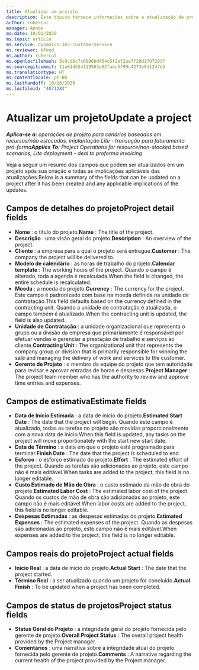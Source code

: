 ```yaml
---
title: Atualizar um projeto
description: Este tópico fornece informações sobre a atualização de projetos no Project Operations.
author: ruhercul
manager: Annbe
ms.date: 10/01/2020
ms.topic: article
ms.service: dynamics-365-customerservice
ms.reviewer: kfend
ms.author: ruhercul
ms.openlocfilehash: 5c9cd0c7c6886bd454c5f2ef2ae7f20d1707293f
ms.sourcegitcommit: 11a61db54119503e82faec5f99c4273e8d1247e5
ms.translationtype: HT
ms.contentlocale: pt-BR
ms.lasthandoff: 10/16/2020
ms.locfileid: "4071283"
---
```

# <a name="update-a-project"></a><span data-ttu-id="2597d-103">Atualizar um projeto</span><span class="sxs-lookup"><span data-stu-id="2597d-103">Update a project</span></span>

<span data-ttu-id="2597d-104">_**Aplica-se a:** operações de projeto para cenários baseados em recursos/não estocados, implantação Lite - transação para faturamento pró-forma_</span><span class="sxs-lookup"><span data-stu-id="2597d-104">_**Applies To:** Project Operations for resource/non-stocked based scenarios, Lite deployment - deal to proforma invoicing_</span></span>

<span data-ttu-id="2597d-105">Veja a seguir um resumo dos campos que podem ser atualizados em um projeto após sua criação e todas as implicações aplicáveis das atualizações.</span><span class="sxs-lookup"><span data-stu-id="2597d-105">Below is a summary of the fields that can be updated on a project after it has been created and any applicable implications of the updates.</span></span>

## <a name="project-detail-fields"></a><span data-ttu-id="2597d-106">Campos de detalhes do projeto</span><span class="sxs-lookup"><span data-stu-id="2597d-106">Project detail fields</span></span>

- <span data-ttu-id="2597d-107">**Nome** : o título do projeto.</span><span class="sxs-lookup"><span data-stu-id="2597d-107">**Name** : The title of the project.</span></span>
- <span data-ttu-id="2597d-108">**Descrição** : uma visão geral do projeto.</span><span class="sxs-lookup"><span data-stu-id="2597d-108">**Description** : An overview of the project.</span></span>
- <span data-ttu-id="2597d-109">**Cliente** : a empresa para a qual o projeto será entregue.</span><span class="sxs-lookup"><span data-stu-id="2597d-109">**Customer** : The company the project will be delivered to.</span></span>
- <span data-ttu-id="2597d-110">**Modelo de calendário** : as horas de trabalho do projeto.</span><span class="sxs-lookup"><span data-stu-id="2597d-110">**Calendar template** : The working hours of the project.</span></span> <span data-ttu-id="2597d-111">Quando o campo é alterado, toda a agenda é recalculada.</span><span class="sxs-lookup"><span data-stu-id="2597d-111">When the field is changed, the entire schedule is recalculated.</span></span>
- <span data-ttu-id="2597d-112">**Moeda** : a moeda do projeto.</span><span class="sxs-lookup"><span data-stu-id="2597d-112">**Currency** : The currency for the project.</span></span> <span data-ttu-id="2597d-113">Este campo é padronizado com base na moeda definida na unidade de contratação.</span><span class="sxs-lookup"><span data-stu-id="2597d-113">This field defaults based on the currency defined in the contracting unit.</span></span> <span data-ttu-id="2597d-114">Quando a unidade de contratação é atualizada, o campo também é atualizado.</span><span class="sxs-lookup"><span data-stu-id="2597d-114">When the contracting unit is updated, the field is also updated.</span></span>
- <span data-ttu-id="2597d-115">**Unidade de Contratação** : a unidade organizacional que representa o grupo ou a divisão da empresa que primariamente é responsável por efetuar vendas e gerenciar a prestação de trabalho e serviços ao cliente.</span><span class="sxs-lookup"><span data-stu-id="2597d-115">**Contracting Unit** : The organizational unit that represents the company group or division that is primarily responsible for winning the sale and managing the delivery of work and services to the customer.</span></span> 
- <span data-ttu-id="2597d-116">**Gerente de Projeto** : o membro da equipe do projeto que tem autoridade para revisar e aprovar entradas de horas e despesas.</span><span class="sxs-lookup"><span data-stu-id="2597d-116">**Project Manager** : The project team member who has the authority to review and approve time entries and expenses.</span></span>

## <a name="estimate-fields"></a><span data-ttu-id="2597d-117">Campos de estimativa</span><span class="sxs-lookup"><span data-stu-id="2597d-117">Estimate fields</span></span>

- <span data-ttu-id="2597d-118">**Data de Início Estimada** : a data de início do projeto.</span><span class="sxs-lookup"><span data-stu-id="2597d-118">**Estimated Start Date** : The date that the project will begin.</span></span> <span data-ttu-id="2597d-119">Quando este campo é atualizado, todas as tarefas no projeto são movidas proporcionalmente com a nova data de início.</span><span class="sxs-lookup"><span data-stu-id="2597d-119">When this field is updated, any tasks on the project will move proportionately with the start new start date.</span></span>
- <span data-ttu-id="2597d-120">**Data de Término** : a data em que o projeto está programado para terminar.</span><span class="sxs-lookup"><span data-stu-id="2597d-120">**Finish Date** : The date that the project is scheduled to end.</span></span>
- <span data-ttu-id="2597d-121">**Esforço** : o esforço estimado do projeto.</span><span class="sxs-lookup"><span data-stu-id="2597d-121">**Effort** : The estimated effort of the project.</span></span> <span data-ttu-id="2597d-122">Quando as tarefas são adicionadas ao projeto, este campo não é mais editável.</span><span class="sxs-lookup"><span data-stu-id="2597d-122">When tasks are added to the project, this field is no longer editable.</span></span>
- <span data-ttu-id="2597d-123">**Custo Estimado de Mão de Obra** : o custo estimado da mão de obra do projeto.</span><span class="sxs-lookup"><span data-stu-id="2597d-123">**Estimated Labor Cost** : The estimated labor cost of the project.</span></span> <span data-ttu-id="2597d-124">Quando os custos de mão de obra são adicionadas ao projeto, este campo não é mais editável.</span><span class="sxs-lookup"><span data-stu-id="2597d-124">When labor costs are added to the project, this field is no longer editable.</span></span>
- <span data-ttu-id="2597d-125">**Despesas Estimadas** : as despesas estimadas do projeto.</span><span class="sxs-lookup"><span data-stu-id="2597d-125">**Estimated Expenses** : The estimated expenses of the project.</span></span> <span data-ttu-id="2597d-126">Quando as despesas são adicionadas ao projeto, este campo não é mais editável.</span><span class="sxs-lookup"><span data-stu-id="2597d-126">When expenses are added to the project, this field is no longer editable.</span></span>

## <a name="project-actual-fields"></a><span data-ttu-id="2597d-127">Campos reais do projeto</span><span class="sxs-lookup"><span data-stu-id="2597d-127">Project actual fields</span></span>
- <span data-ttu-id="2597d-128">**Início Real** : a data de início do projeto.</span><span class="sxs-lookup"><span data-stu-id="2597d-128">**Actual Start** : The date that the project started.</span></span>
- <span data-ttu-id="2597d-129">**Término Real** : a ser atualizado quando um projeto for concluído.</span><span class="sxs-lookup"><span data-stu-id="2597d-129">**Actual Finish** : To be updated when a project has been completed.</span></span>

## <a name="project-status-fields"></a><span data-ttu-id="2597d-130">Campos de status de projetos</span><span class="sxs-lookup"><span data-stu-id="2597d-130">Project status fields</span></span>

- <span data-ttu-id="2597d-131">**Status Geral do Projeto** : a integridade geral do projeto fornecida pelo gerente de projeto.</span><span class="sxs-lookup"><span data-stu-id="2597d-131">**Overall Project Status** : The overall project health provided by the Project manager.</span></span>
- <span data-ttu-id="2597d-132">**Comentários** : uma narrativa sobre a integridade atual do projeto fornecida pelo gerente de projeto.</span><span class="sxs-lookup"><span data-stu-id="2597d-132">**Comments** : A narrative regarding the current health of the project provided by the Project manager.</span></span>

